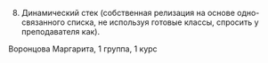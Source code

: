 8. Динамический стек (собственная релизация на основе одно-связанного списка, не используя готовые классы, спросить у преподавателя как).

Воронцова Маргарита, 1 группа, 1 курс
